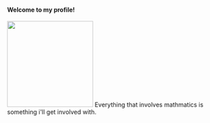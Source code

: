 <!--
**fr3632ho/fr3632ho** is a ✨ _special_ ✨ repository because its `README.md` (this file) appears on your GitHub profile.

Here are some ideas to get you started:

- 🔭 I’m currently working on ...
- 🌱 I’m currently learning ...
- 👯 I’m looking to collaborate on ...
- 🤔 I’m looking for help with ...
- 💬 Ask me about ...
- 📫 How to reach me: ...
- ⚡ Fun fact: ...
-->

#### Welcome to my profile! 

<img aling="right" src="https://github.com/fr3632ho/fr3632ho/blob/master/gifs/fourier1.gif" width=200 height=200>
Everything that involves mathmatics is something i'll get involved with.
